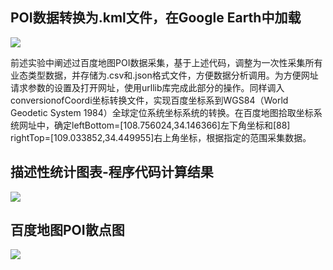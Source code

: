 ## POI数据转换为.kml文件，在Google Earth中加载
![](https://github.com/richieBao/python-urbanPlanning/blob/master/images/917.png)

前述实验中阐述过百度地图POI数据采集，基于上述代码，调整为一次性采集所有业态类型数据，并存储为.csv和.json格式文件，方便数据分析调用。为方便网址请求参数的设置及打开网址，使用urllib库完成此部分的操作。同样调入conversionofCoordi坐标转换文件，实现百度坐标系到WGS84（World Geodetic System 1984）全球定位系统坐标系统的转换。在百度地图拾取坐标系统网址中，确定leftBottom=[108.756024,34.146366]左下角坐标和[88] rightTop=[109.033852,34.449955]右上角坐标，根据指定的范围采集数据。

## 描述性统计图表-程序代码计算结果
![](https://github.com/richieBao/python-urbanPlanning/blob/master/images/919.png)

## 百度地图POI散点图
![](https://github.com/richieBao/python-urbanPlanning/blob/master/images/918.png)
